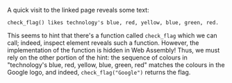 A quick visit to the linked page reveals some text:

```
check_flag() likes technology's blue, red, yellow, blue, green, red.
```

This seems to hint that there's a function called `check_flag` which we can call; indeed, inspect element reveals such a function. However, the implementation of the function is hidden in Web Assembly! Thus, we must rely on the other portion of the hint: the sequence of colours in "technology's blue, red, yellow, blue, green, red" matches the colours in the Google logo, and indeed, `check_flag("Google")` returns the flag.
